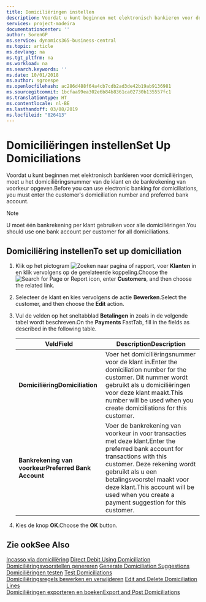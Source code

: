 ```yaml
---
title: Domiciliëringen instellen
description: Voordat u kunt beginnen met elektronisch bankieren voor domiciliëringen, moet u het domiciliëringsnummer van de klant en de bankrekening van voorkeur opgeven.
services: project-madeira
documentationcenter: ''
author: SorenGP
ms.service: dynamics365-business-central
ms.topic: article
ms.devlang: na
ms.tgt_pltfrm: na
ms.workload: na
ms.search.keywords: ''
ms.date: 10/01/2018
ms.author: sgroespe
ms.openlocfilehash: ac286d488f64a4cb7cdb2ad3de42b19ab9136981
ms.sourcegitcommit: 1bcfaa99ea302e6b84b8361ca02730b135557fc1
ms.translationtype: HT
ms.contentlocale: nl-BE
ms.lasthandoff: 03/08/2019
ms.locfileid: "826413"
---
```

# <a name="set-up-domiciliations"></a><span data-ttu-id="8c8c6-103">Domiciliëringen instellen</span><span class="sxs-lookup"><span data-stu-id="8c8c6-103">Set Up Domiciliations</span></span>
<span data-ttu-id="8c8c6-104">Voordat u kunt beginnen met elektronisch bankieren voor domiciliëringen, moet u het domiciliëringsnummer van de klant en de bankrekening van voorkeur opgeven.</span><span class="sxs-lookup"><span data-stu-id="8c8c6-104">Before you can use electronic banking for domiciliations, you must enter the customer's domiciliation number and preferred bank account.</span></span>  

> [!NOTE]  
>  <span data-ttu-id="8c8c6-105">U moet één bankrekening per klant gebruiken voor alle domiciliëringen.</span><span class="sxs-lookup"><span data-stu-id="8c8c6-105">You should use one bank account per customer for all domiciliations.</span></span>  

## <a name="to-set-up-domiciliation"></a><span data-ttu-id="8c8c6-106">Domiciliëring instellen</span><span class="sxs-lookup"><span data-stu-id="8c8c6-106">To set up domiciliation</span></span>  

1.  <span data-ttu-id="8c8c6-107">Klik op het pictogram ![Zoeken naar pagina of rapport](../../media/ui-search/search_small.png "Pictogram Zoeken naar pagina of rapport"), voer **Klanten** in en klik vervolgens op de gerelateerde koppeling.</span><span class="sxs-lookup"><span data-stu-id="8c8c6-107">Choose the ![Search for Page or Report](../../media/ui-search/search_small.png "Search for Page or Report icon") icon, enter **Customers**, and then choose the related link.</span></span>  
2.  <span data-ttu-id="8c8c6-108">Selecteer de klant en kies vervolgens de actie **Bewerken**.</span><span class="sxs-lookup"><span data-stu-id="8c8c6-108">Select the customer, and then choose the **Edit** action.</span></span>  
3.  <span data-ttu-id="8c8c6-109">Vul de velden op het sneltabblad **Betalingen** in zoals in de volgende tabel wordt beschreven.</span><span class="sxs-lookup"><span data-stu-id="8c8c6-109">On the **Payments** FastTab, fill in the fields as described in the following table.</span></span>  

    |<span data-ttu-id="8c8c6-110">Veld</span><span class="sxs-lookup"><span data-stu-id="8c8c6-110">Field</span></span>|<span data-ttu-id="8c8c6-111">Description</span><span class="sxs-lookup"><span data-stu-id="8c8c6-111">Description</span></span>|  
    |---------------------------------|---------------------------------------|  
    |<span data-ttu-id="8c8c6-112">**Domiciliëring**</span><span class="sxs-lookup"><span data-stu-id="8c8c6-112">**Domiciliation**</span></span>|<span data-ttu-id="8c8c6-113">Voer het domiciliëringsnummer voor de klant in.</span><span class="sxs-lookup"><span data-stu-id="8c8c6-113">Enter the domiciliation number for the customer.</span></span> <span data-ttu-id="8c8c6-114">Dit nummer wordt gebruikt als u domiciliëringen voor deze klant maakt.</span><span class="sxs-lookup"><span data-stu-id="8c8c6-114">This number will be used when you create domiciliations for this customer.</span></span>|  
    |<span data-ttu-id="8c8c6-115">**Bankrekening van voorkeur**</span><span class="sxs-lookup"><span data-stu-id="8c8c6-115">**Preferred Bank Account**</span></span>|<span data-ttu-id="8c8c6-116">Voer de bankrekening van voorkeur in voor transacties met deze klant.</span><span class="sxs-lookup"><span data-stu-id="8c8c6-116">Enter the preferred bank account for transactions with this customer.</span></span> <span data-ttu-id="8c8c6-117">Deze rekening wordt gebruikt als u een betalingsvoorstel maakt voor deze klant.</span><span class="sxs-lookup"><span data-stu-id="8c8c6-117">This account will be used when you create a payment suggestion for this customer.</span></span>|  

4.  <span data-ttu-id="8c8c6-118">Kies de knop **OK**.</span><span class="sxs-lookup"><span data-stu-id="8c8c6-118">Choose the **OK** button.</span></span>  

## <a name="see-also"></a><span data-ttu-id="8c8c6-119">Zie ook</span><span class="sxs-lookup"><span data-stu-id="8c8c6-119">See Also</span></span>  
 <span data-ttu-id="8c8c6-120">[Incasso via domiciliëring](direct-debit-using-domiciliation.md) </span><span class="sxs-lookup"><span data-stu-id="8c8c6-120">[Direct Debit Using Domiciliation](direct-debit-using-domiciliation.md) </span></span>  
 <span data-ttu-id="8c8c6-121">[Domiciliëringsvoorstellen genereren](how-to-generate-domiciliation-suggestions.md) </span><span class="sxs-lookup"><span data-stu-id="8c8c6-121">[Generate Domiciliation Suggestions](how-to-generate-domiciliation-suggestions.md) </span></span>  
 <span data-ttu-id="8c8c6-122">[Domiciliëringen testen](how-to-test-domiciliations.md) </span><span class="sxs-lookup"><span data-stu-id="8c8c6-122">[Test Domiciliations](how-to-test-domiciliations.md) </span></span>  
 <span data-ttu-id="8c8c6-123">[Domiciliëringsregels bewerken en verwijderen](how-to-edit-and-delete-domiciliation-lines.md) </span><span class="sxs-lookup"><span data-stu-id="8c8c6-123">[Edit and Delete Domiciliation Lines](how-to-edit-and-delete-domiciliation-lines.md) </span></span>  
 [<span data-ttu-id="8c8c6-124">Domiciliëringen exporteren en boeken</span><span class="sxs-lookup"><span data-stu-id="8c8c6-124">Export and Post Domiciliations</span></span>](how-to-export-and-post-domiciliations.md)
